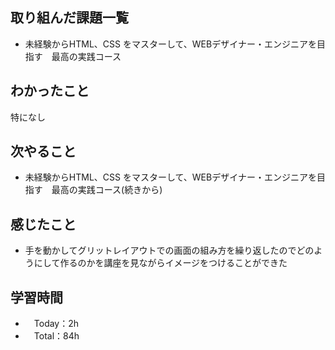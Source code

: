 ## 取り組んだ課題一覧
- 未経験からHTML、CSS をマスターして、WEBデザイナー・エンジニアを目指す　最高の実践コース

## わかったこと
特になし

## 次やること
- 未経験からHTML、CSS をマスターして、WEBデザイナー・エンジニアを目指す　最高の実践コース(続きから)

## 感じたこと
- 手を動かしてグリットレイアウトでの画面の組み方を繰り返したのでどのようにして作るのかを講座を見ながらイメージをつけることができた

## 学習時間
- 　Today：2h
- 　Total：84h
